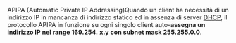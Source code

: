 APIPA (Automatic Private IP Addressing)Quando un client ha necessità di un indirizzo IP in mancanza di indirizzo statico ed in assenza di server [DHCP](Dynamic-Host-Configuration-Protocol.md), il protocollo APIPA in funzione su ogni singolo client auto-**assegna un indirizzo IP nel range 169.254.** **x.y con subnet mask 255.255.0.0**.